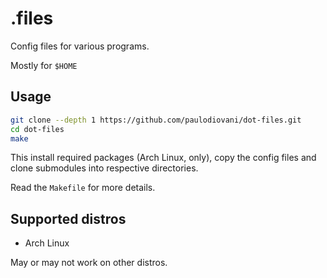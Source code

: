 # .files

Config files for various programs.

Mostly for `$HOME`

## Usage

```bash
git clone --depth 1 https://github.com/paulodiovani/dot-files.git
cd dot-files
make
```

This install required packages (Arch Linux, only), copy the config files and clone submodules into respective directories.

Read the `Makefile` for more details.

## Supported distros

- Arch Linux

May or may not work on other distros.
